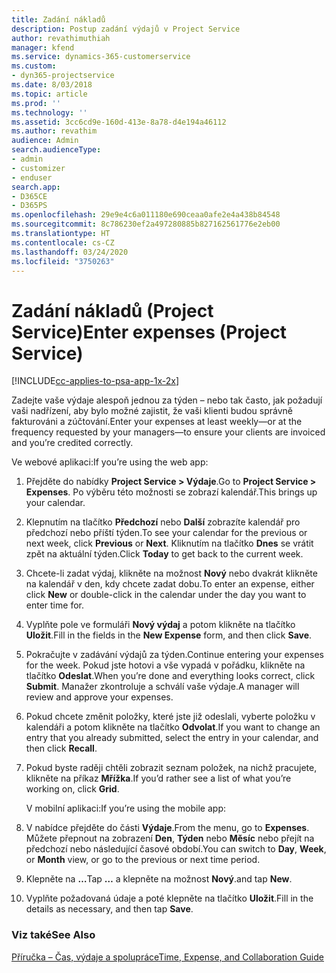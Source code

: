 ```yaml
---
title: Zadání nákladů
description: Postup zadání výdajů v Project Service
author: revathimuthiah
manager: kfend
ms.service: dynamics-365-customerservice
ms.custom:
- dyn365-projectservice
ms.date: 8/03/2018
ms.topic: article
ms.prod: ''
ms.technology: ''
ms.assetid: 3cc6cd9e-160d-413e-8a78-d4e194a46112
ms.author: revathim
audience: Admin
search.audienceType:
- admin
- customizer
- enduser
search.app:
- D365CE
- D365PS
ms.openlocfilehash: 29e9e4c6a011180e690ceaa0afe2e4a438b84548
ms.sourcegitcommit: 8c786230ef2a497280885b827162561776e2eb00
ms.translationtype: HT
ms.contentlocale: cs-CZ
ms.lasthandoff: 03/24/2020
ms.locfileid: "3750263"
---
```

# <a name="enter-expenses-project-service"></a><span data-ttu-id="91419-103">Zadání nákladů (Project Service)</span><span class="sxs-lookup"><span data-stu-id="91419-103">Enter expenses (Project Service)</span></span>

[!INCLUDE[cc-applies-to-psa-app-1x-2x](../includes/cc-applies-to-psa-app-1x-2x.md)]

<span data-ttu-id="91419-104">Zadejte vaše výdaje alespoň jednou za týden – nebo tak často, jak požadují vaši nadřízení, aby bylo možné zajistit, že vaši klienti budou správně fakturováni a zúčtování.</span><span class="sxs-lookup"><span data-stu-id="91419-104">Enter your expenses at least weekly—or at the frequency requested by your managers—to ensure your clients are invoiced and you’re credited correctly.</span></span>  
  
 <span data-ttu-id="91419-105">Ve webové aplikaci:</span><span class="sxs-lookup"><span data-stu-id="91419-105">If you’re using the web app:</span></span>  
  
1. <span data-ttu-id="91419-106">Přejděte do nabídky **Project Service > Výdaje**.</span><span class="sxs-lookup"><span data-stu-id="91419-106">Go to **Project Service > Expenses**.</span></span> <span data-ttu-id="91419-107">Po výběru této možnosti se zobrazí kalendář.</span><span class="sxs-lookup"><span data-stu-id="91419-107">This brings up your calendar.</span></span>  
  
2. <span data-ttu-id="91419-108">Klepnutím na tlačítko **Předchozí** nebo **Další** zobrazíte kalendář pro předchozí nebo příští týden.</span><span class="sxs-lookup"><span data-stu-id="91419-108">To see your calendar for the previous or next week, click **Previous** or **Next**.</span></span> <span data-ttu-id="91419-109">Kliknutím na tlačítko **Dnes** se vrátit zpět na aktuální týden.</span><span class="sxs-lookup"><span data-stu-id="91419-109">Click **Today** to get back to the current week.</span></span>  
  
3. <span data-ttu-id="91419-110">Chcete-li zadat výdaj, klikněte na možnost **Nový** nebo dvakrát klikněte na kalendář v den, kdy chcete zadat dobu.</span><span class="sxs-lookup"><span data-stu-id="91419-110">To enter an expense, either click **New** or double-click in the calendar under the day you want to enter time for.</span></span>  
  
4. <span data-ttu-id="91419-111">Vyplňte pole ve formuláři **Nový výdaj** a potom klikněte na tlačítko **Uložit**.</span><span class="sxs-lookup"><span data-stu-id="91419-111">Fill in the fields in the **New Expense** form, and then click **Save**.</span></span>  
  
5. <span data-ttu-id="91419-112">Pokračujte v zadávání výdajů za týden.</span><span class="sxs-lookup"><span data-stu-id="91419-112">Continue entering your expenses for the week.</span></span> <span data-ttu-id="91419-113">Pokud jste hotovi a vše vypadá v pořádku, klikněte na tlačítko **Odeslat**.</span><span class="sxs-lookup"><span data-stu-id="91419-113">When you’re done and everything looks correct, click **Submit**.</span></span> <span data-ttu-id="91419-114">Manažer zkontroluje a schválí vaše výdaje.</span><span class="sxs-lookup"><span data-stu-id="91419-114">A manager will review and approve your expenses.</span></span>  
  
6. <span data-ttu-id="91419-115">Pokud chcete změnit položky, které jste již odeslali, vyberte položku v kalendáři a potom klikněte na tlačítko **Odvolat**.</span><span class="sxs-lookup"><span data-stu-id="91419-115">If you want to change an entry that you already submitted, select the entry in your calendar, and then click **Recall**.</span></span>  
  
7. <span data-ttu-id="91419-116">Pokud byste raději chtěli zobrazit seznam položek, na nichž pracujete, klikněte na příkaz **Mřížka**.</span><span class="sxs-lookup"><span data-stu-id="91419-116">If you’d rather see a list of what you’re working on, click **Grid**.</span></span>  
  
   <span data-ttu-id="91419-117">V mobilní aplikaci:</span><span class="sxs-lookup"><span data-stu-id="91419-117">If you’re using the mobile app:</span></span>  
  
8. <span data-ttu-id="91419-118">V nabídce přejděte do části **Výdaje**.</span><span class="sxs-lookup"><span data-stu-id="91419-118">From the menu, go to **Expenses**.</span></span>     <span data-ttu-id="91419-119">Můžete přepnout na zobrazení **Den**, **Týden** nebo **Měsíc** nebo přejít na předchozí nebo následující časové období.</span><span class="sxs-lookup"><span data-stu-id="91419-119">You can switch to **Day**, **Week**, or **Month** view, or go to the previous or next time period.</span></span>  
  
9. <span data-ttu-id="91419-120">Klepněte na **…**</span><span class="sxs-lookup"><span data-stu-id="91419-120">Tap **…**</span></span> <span data-ttu-id="91419-121">a klepněte na možnost **Nový**.</span><span class="sxs-lookup"><span data-stu-id="91419-121">and tap **New**.</span></span>  
  
10. <span data-ttu-id="91419-122">Vyplňte požadovaná údaje a poté klepněte na tlačítko **Uložit**.</span><span class="sxs-lookup"><span data-stu-id="91419-122">Fill in the details as necessary, and then tap **Save**.</span></span>  
  
### <a name="see-also"></a><span data-ttu-id="91419-123">Viz také</span><span class="sxs-lookup"><span data-stu-id="91419-123">See Also</span></span>  
 [<span data-ttu-id="91419-124">Příručka – Čas, výdaje a spolupráce</span><span class="sxs-lookup"><span data-stu-id="91419-124">Time, Expense, and Collaboration Guide</span></span>](../project-service/time-expense-collaboration-guide.md)
